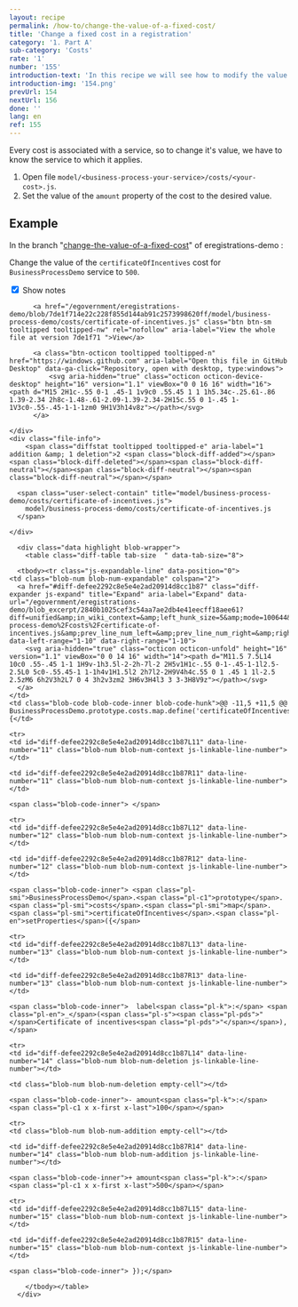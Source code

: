 ```yaml
---
layout: recipe
permalink: /how-to/change-the-value-of-a-fixed-cost/
title: 'Change a fixed cost in a registration'
category: '1. Part A'
sub-category: 'Costs'
rate: '1'
number: '155'
introduction-text: 'In this recipe we will see how to modify the value of a cost.'
introduction-img: '154.png'
prevUrl: 154
nextUrl: 156
done: ''
lang: en
ref: 155
---
```


Every cost is associated with a service, so to change it's value, we have to know the service to which it applies.

1. Open file `model/<business-process-your-service>/costs/<your-cost>.js`.
2. Set the value of the `amount` property of the cost to the desired value.

## Example

In the branch "[change-the-value-of-a-fixed-cost](https://github.com/egovernment/eregistrations-demo/tree/change-the-value-of-a-fixed-cost)" of eregistrations-demo :

Change the value of the `certificateOfIncentives` cost for `BusinessProcessDemo` service to `500`.

<div id="files" class="diff-view " onclick="window.open('https://github.com/egovernment/eregistrations-demo/compare/change-the-value-of-a-fixed-cost...change-the-value-of-a-fixed-cost-solution#files')">

<a name="diff-defee2292c8e5e4e2ad20914d8cc1b87"></a>
<div id="diff-0" class="file js-details-container




             show-inline-notes
           ">
  <div class="file-header" data-path="model/business-process-demo/costs/certificate-of-incentives.js">
    <div class="file-actions">
        <span class="show-file-notes">
          <label>
            <input checked="checked" class="js-toggle-file-notes" type="checkbox">
            Show notes
          </label>
        </span>

          <a href="/egovernment/eregistrations-demo/blob/7de1f714e22c228f855d144ab91c2573998620ff/model/business-process-demo/costs/certificate-of-incentives.js" class="btn btn-sm tooltipped tooltipped-nw" rel="nofollow" aria-label="View the whole file at version 7de1f71 ">View</a>

          <a class="btn-octicon tooltipped tooltipped-n" href="https://windows.github.com" aria-label="Open this file in GitHub Desktop" data-ga-click="Repository, open with desktop, type:windows">
              <svg aria-hidden="true" class="octicon octicon-device-desktop" height="16" version="1.1" viewBox="0 0 16 16" width="16"><path d="M15 2H1c-.55 0-1 .45-1 1v9c0 .55.45 1 1 1h5.34c-.25.61-.86 1.39-2.34 2h8c-1.48-.61-2.09-1.39-2.34-2H15c.55 0 1-.45 1-1V3c0-.55-.45-1-1-1zm0 9H1V3h14v8z"></path></svg>
          </a>

    </div>
    <div class="file-info">
        <span class="diffstat tooltipped tooltipped-e" aria-label="1 addition &amp; 1 deletion">2 <span class="block-diff-added"></span><span class="block-diff-deleted"></span><span class="block-diff-neutral"></span><span class="block-diff-neutral"></span><span class="block-diff-neutral"></span></span>

      <span class="user-select-contain" title="model/business-process-demo/costs/certificate-of-incentives.js">
        model/business-process-demo/costs/certificate-of-incentives.js
      </span>

    </div>
  </div>

      <div class="data highlight blob-wrapper">
        <table class="diff-table tab-size  " data-tab-size="8">

      <tbody><tr class="js-expandable-line" data-position="0">
    <td class="blob-num blob-num-expandable" colspan="2">
      <a href="#diff-defee2292c8e5e4e2ad20914d8cc1b87" class="diff-expander js-expand" title="Expand" aria-label="Expand" data-url="/egovernment/eregistrations-demo/blob_excerpt/2840b1025cef3c54aa7ae2db4e41eecff18aee61?diff=unified&amp;in_wiki_context=&amp;left_hunk_size=5&amp;mode=100644&amp;next_line_num_left=11&amp;next_line_num_right=11&amp;path=model%2Fbusiness-process-demo%2Fcosts%2Fcertificate-of-incentives.js&amp;prev_line_num_left=&amp;prev_line_num_right=&amp;right_hunk_size=5" data-left-range="1-10" data-right-range="1-10">
        <svg aria-hidden="true" class="octicon octicon-unfold" height="16" version="1.1" viewBox="0 0 14 16" width="14"><path d="M11.5 7.5L14 10c0 .55-.45 1-1 1H9v-1h3.5l-2-2h-7l-2 2H5v1H1c-.55 0-1-.45-1-1l2.5-2.5L0 5c0-.55.45-1 1-1h4v1H1.5l2 2h7l2-2H9V4h4c.55 0 1 .45 1 1l-2.5 2.5zM6 6h2V3h2L7 0 4 3h2v3zm2 3H6v3H4l3 3 3-3H8V9z"></path></svg>
      </a>
    </td>
    <td class="blob-code blob-code-inner blob-code-hunk">@@ -11,5 +11,5 @@ BusinessProcessDemo.prototype.costs.map.define('certificateOfIncentives', {</td>
  </tr>

    <tr>
    <td id="diff-defee2292c8e5e4e2ad20914d8cc1b87L11" data-line-number="11" class="blob-num blob-num-context js-linkable-line-number"></td>

    <td id="diff-defee2292c8e5e4e2ad20914d8cc1b87R11" data-line-number="11" class="blob-num blob-num-context js-linkable-line-number"></td>

  <td class="blob-code blob-code-context">

    <span class="blob-code-inner"> </span>

  </td>
</tr>


    <tr>
    <td id="diff-defee2292c8e5e4e2ad20914d8cc1b87L12" data-line-number="12" class="blob-num blob-num-context js-linkable-line-number"></td>

    <td id="diff-defee2292c8e5e4e2ad20914d8cc1b87R12" data-line-number="12" class="blob-num blob-num-context js-linkable-line-number"></td>

  <td class="blob-code blob-code-context">

    <span class="blob-code-inner"> <span class="pl-smi">BusinessProcessDemo</span>.<span class="pl-c1">prototype</span>.<span class="pl-smi">costs</span>.<span class="pl-smi">map</span>.<span class="pl-smi">certificateOfIncentives</span>.<span class="pl-en">setProperties</span>({</span>

  </td>
</tr>


    <tr>
    <td id="diff-defee2292c8e5e4e2ad20914d8cc1b87L13" data-line-number="13" class="blob-num blob-num-context js-linkable-line-number"></td>

    <td id="diff-defee2292c8e5e4e2ad20914d8cc1b87R13" data-line-number="13" class="blob-num blob-num-context js-linkable-line-number"></td>

  <td class="blob-code blob-code-context">

    <span class="blob-code-inner">  label<span class="pl-k">:</span> <span class="pl-en">_</span>(<span class="pl-s"><span class="pl-pds">"</span>Certificate of incentives<span class="pl-pds">"</span></span>),</span>

  </td>
</tr>


    <tr>
    <td id="diff-defee2292c8e5e4e2ad20914d8cc1b87L14" data-line-number="14" class="blob-num blob-num-deletion js-linkable-line-number"></td>

    <td class="blob-num blob-num-deletion empty-cell"></td>

  <td class="blob-code blob-code-deletion">

    <span class="blob-code-inner">- amount<span class="pl-k">:</span> <span class="pl-c1 x x-first x-last">100</span></span>

  </td>
</tr>


    <tr>
    <td class="blob-num blob-num-addition empty-cell"></td>

    <td id="diff-defee2292c8e5e4e2ad20914d8cc1b87R14" data-line-number="14" class="blob-num blob-num-addition js-linkable-line-number"></td>

  <td class="blob-code blob-code-addition">

    <span class="blob-code-inner">+ amount<span class="pl-k">:</span> <span class="pl-c1 x x-first x-last">500</span></span>

  </td>
</tr>


    <tr>
    <td id="diff-defee2292c8e5e4e2ad20914d8cc1b87L15" data-line-number="15" class="blob-num blob-num-context js-linkable-line-number"></td>

    <td id="diff-defee2292c8e5e4e2ad20914d8cc1b87R15" data-line-number="15" class="blob-num blob-num-context js-linkable-line-number"></td>

  <td class="blob-code blob-code-context">

    <span class="blob-code-inner"> });</span>

  </td>
</tr>



        </tbody></table>
      </div>
</div>

</div>
